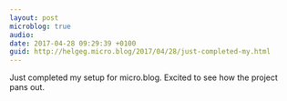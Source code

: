 ```yaml
---
layout: post
microblog: true
audio: 
date: 2017-04-28 09:29:39 +0100
guid: http://helgeg.micro.blog/2017/04/28/just-completed-my.html
---
```

Just completed my setup for micro.blog. Excited to see how the project pans out.
